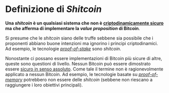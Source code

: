 # Definizione di _Shitcoin_



**Una _shitcoin_ è un qualsiasi sistema che non è [criptodinamicamente sicuro]() ma che afferma di implementare la _value proposition_ di Bitcoin**.

Si presume che le _shitcoin_ siano delle truffe sebbene sia possibile che i proponenti abbiano buone intenzioni ma ignorino i principi criptodinamici. Ad esempio, le tecnologie [_proof-of-stake_]() sono _shitcoin_.

Nonostante ci possano essere implementazioni di Bitcoin più sicure di altre, queste sono  questioni di livello. Nessun Bitcoin può essere dimostrato essere [sicuro in senso assoluto](). Come tale il termine non è ragionevolmente applicato a nessun Bitcoin. Ad esempio, le tecnologie basate su [_proof-of-memory_]() potrebbero non essere delle _shitcoin_ (sebbene non riescano a raggiungere i loro obiettivi principali).

